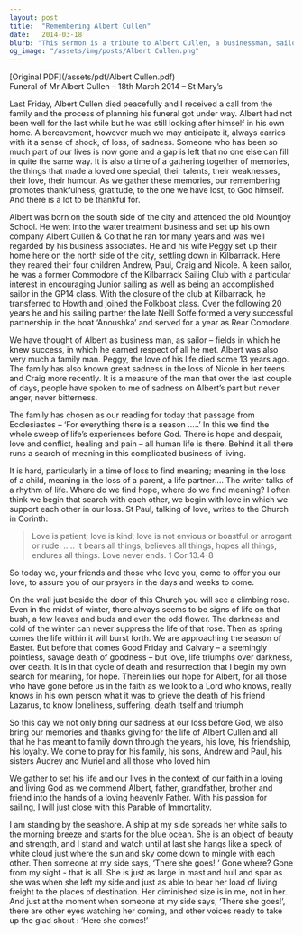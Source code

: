 ```yaml
---
layout: post
title:  "Remembering Albert Cullen"
date:   2014-03-18
blurb: "This sermon is a tribute to Albert Cullen, a businessman, sailor, and family man who passed away. It discusses the shock and sadness of loss, the importance of remembering and being thankful for the deceased's life, and the hope and meaning that can be found in faith and love. The sermon also touches on the themes of resilience, the cycle of death and resurrection, and the continuity of life."
og_image: "/assets/img/posts/Albert Cullen.png"
---
```

[Original PDF](/assets/pdf/Albert Cullen.pdf)    
Funeral of Mr Albert Cullen – 18th March 2014 – St Mary’s

Last Friday, Albert Cullen died peacefully and I received a call from the family and the process of planning his funeral got under way. Albert had not been well for the last while but he was still looking after himself in his own home. A bereavement, however much we may anticipate it, always carries with it a sense of shock, of loss, of sadness. Someone who has been so much part of our lives is now gone and a gap is left that no one else can fill in quite the same way. It is also a time of a gathering together of memories, the things that made a loved one special, their talents, their weaknesses, their love, their humour. As we gather these memories, our remembering promotes thankfulness, gratitude, to the one we have lost, to God himself. And there is a lot to be thankful for.

Albert was born on the south side of the city and attended the old Mountjoy School. He went into the water treatment business and set up his own company Albert Cullen & Co that he ran for many years and was well regarded by his business associates. He and his wife Peggy set up their home here on the north side of the city, settling down in Kilbarrack. Here they reared their four children Andrew, Paul, Craig and Nicole. A keen sailor, he was a former Commodore of the Kilbarrack Sailing Club with a particular interest in encouraging Junior sailing as well as being an accomplished sailor in the GP14 class. With the closure of the club at Kilbarrack, he transferred to Howth and joined the Folkboat class. Over the following 20 years he and his sailing partner the late Neill Soffe formed a very successful partnership in the boat ‘Anoushka’ and served for a year as Rear Comodore.

We have thought of Albert as business man, as sailor – fields in which he knew success, in which he earned respect of all he met. Albert was also very much a family man. Peggy, the love of his life died some 13 years ago. The family has also known great sadness in the loss of Nicole in her teens and Craig more recently. It is a measure of the man that over the last couple of days, people have spoken to me of sadness on Albert’s part but never anger, never bitterness.

The family has chosen as our reading for today that passage from Ecclesiastes – ‘For everything there is a season …..’ In this we find the whole sweep of life’s experiences before God. There is hope and despair, love and conflict, healing and pain – all human life is there. Behind it all there runs a search of meaning in this complicated business of living.

It is hard, particularly in a time of loss to find meaning; meaning in the loss of a child, meaning in the loss of a parent, a life partner…. The writer talks of a rhythm of life. Where do we find hope, where do we find meaning? I often think we begin that search with each other, we begin with love in which we support each other in our loss. St Paul, talking of love, writes to the Church in Corinth:

> Love is patient; love is kind; love is not envious or boastful or arrogant or rude. ….. It bears all things, believes all things, hopes all things, endures all things. Love never ends. 1 Cor 13.4-8

So today we, your friends and those who love you, come to offer you our love, to assure you of our prayers in the days and weeks to come.

On the wall just beside the door of this Church you will see a climbing rose. Even in the midst of winter, there always seems to be signs of life on that bush, a few leaves and buds and even the odd flower. The darkness and cold of the winter can never suppress the life of that rose. Then as spring comes the life within it will burst forth. We are approaching the season of Easter. But before that comes Good Friday and Calvary – a seemingly pointless, savage death of goodness – but love, life triumphs over darkness, over death. It is in that cycle of death and resurrection that I begin my own search for meaning, for hope. Therein lies our hope for Albert, for all those who have gone before us in the faith as we look to a Lord who knows, really knows in his own person what it was to grieve the death of his friend Lazarus, to know loneliness, suffering, death itself and triumph

So this day we not only bring our sadness at our loss before God, we also bring our memories and thanks giving for the life of Albert Cullen and all that he has meant to family down through the years, his love, his friendship, his loyalty. We come to pray for his family, his sons, Andrew and Paul, his sisters Audrey and Muriel and all those who loved him

We gather to set his life and our lives in the context of our faith in a loving and living God as we commend Albert, father, grandfather, brother and friend into the hands of a loving heavenly Father. With his passion for sailing, I will just close with this Parable of Immortality.

I am standing by the seashore.
A ship at my side spreads her white sails to the morning breeze and starts for the blue ocean.
She is an object of beauty and strength, and I stand and watch until at last she hangs like a speck of white cloud just where the sun and sky come down to mingle with each other.
Then someone at my side says, ‘There she goes! ‘
Gone where? Gone from my sight - that is all.
She is just as large in mast and hull and spar as she was when she left my side and just as able to bear her load of living freight to the places of destination.
Her diminished size is in me, not in her.
And just at the moment when someone at my side says, ‘There she goes!’, there are other eyes watching her coming, and other voices ready to take up the glad shout :
‘Here she comes!’
